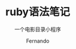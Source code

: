---
layout: 	post
title: 	"ruby语法笔记"
subtitle:	 "一个电影目录小程序"
author: 	"Fernando"
header-img:	 "img/"
header-mask:	 0.3
catalog: true
tags:
  - ruby
---